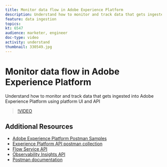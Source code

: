 ```yaml
---
title: Monitor data flow in Adobe Experience Platform
description: Understand how to monitor and track data that gets ingested into Adobe Experience Platform using platform UI and API
feature: data ingestion
topics:
kt: 6547
audience: marketer, engineer
doc-type: video
activity: understand
thumbnail: 330549.jpg
---
```


# Monitor data flow in Adobe Experience Platform

Understand how to monitor and track data that gets ingested into Adobe Experience Platform using platform UI and API

>[!VIDEO](https://video.tv.adobe.com/v/330549?quality=12&learn=on)

## Additional Resources

* [Adobe Experience Platform Postman Samples](https://www.adobe.io/apis/experienceplatform/home/api-reference.html#!acpdr/swagger-specs/mapping-service-api.yaml)
* [Experience Platform API postman collection](https://github.com/adobe/experience-platform-postman-samples/tree/master/apis/experience-platform)
* [Flow Service API](https://www.adobe.io/apis/experienceplatform/home/api-reference.html#!acpdr/swagger-specs/flow-service.yaml)
* [Observability Insights API](https://www.adobe.io/apis/experienceplatform/home/api-reference.html#!acpdr/swagger-specs/observability-insights.yaml)
* [Postman documentation](https://learning.postman.com/docs/getting-started/introduction/)
